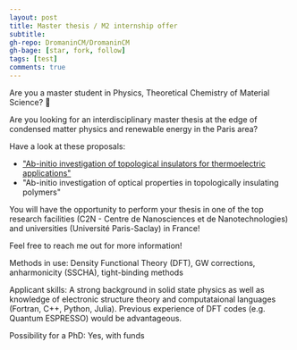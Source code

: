 ```yaml
---
layout: post
title: Master thesis / M2 internship offer
subtitle: 
gh-repo: DromaninCM/DromaninCM
gh-bage: [star, fork, follow]
tags: [test]
comments: true
---
```


Are you a master student in Physics, Theoretical Chemistry of Material Science? 🔬

Are you looking for an interdisciplinary master thesis at the edge of condensed matter physics and renewable energy in the Paris area?

Have a look at these proposals: 
- ["Ab-initio investigation of topological insulators for thermoelectric applications"](../docs/C2N_Romanin_Thermo.pdf)
- "Ab-initio investigation of optical properties in topologically insulating polymers"

You will have the opportunity to perform your thesis in one of the top research facilities (C2N - Centre de Nanosciences et de Nanotechnologies) and universities (Université Paris-Saclay) in France!

Feel free to reach me out for more information!

Methods in use: Density Functional Theory (DFT), GW corrections, anharmonicity (SSCHA), tight-binding methods

Applicant skills: A strong background in solid state physics as well as knowledge of electronic structure theory and computataional languages (Fortran, C++, Python, Julia). Previous experience of DFT codes (e.g. Quantum ESPRESSO) would be advantageous.

Possibility for a PhD: Yes, with funds
